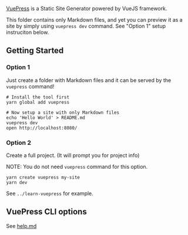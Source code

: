 [VuePress](https://vuepress.vuejs.org) is a Static Site Generator powered by VueJS framework.

This folder contains only Markdown files, and yet you can preview it as a site
by simply using `vuepress dev` command. See "Option 1" setup instruciton below.


## Getting Started


### Option 1

Just create a folder with Markdown files and it can be served by the `vuepress` command!
	
	# Install the tool first
	yarn global add vuepress

	# Now setup a site with only Markdown files
	echo 'Hello World' > README.md
	vuepress dev
	open http://localhost:8080/

### Option 2

Create a full project. (It will prompt you for project info)

NOTE: You do not need `vuepress` command for this option.

	yarn create vuepress my-site
	yarn dev

See `../learn-vuepress` for example.

## VuePress CLI options

See [help.md](help.md)
